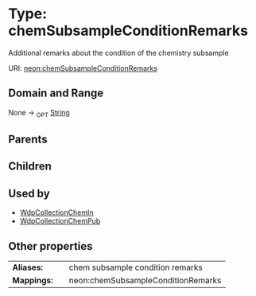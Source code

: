 
# Type: chemSubsampleConditionRemarks


Additional remarks about the condition of the chemistry subsample

URI: [neon:chemSubsampleConditionRemarks](https://data.neonscience.org/chemSubsampleConditionRemarks)


## Domain and Range

None ->  <sub>OPT</sub> [String](types/String.md)

## Parents


## Children


## Used by

 * [WdpCollectionChemIn](WdpCollectionChemIn.md)
 * [WdpCollectionChemPub](WdpCollectionChemPub.md)

## Other properties

|  |  |  |
| --- | --- | --- |
| **Aliases:** | | chem subsample condition remarks |
| **Mappings:** | | neon:chemSubsampleConditionRemarks |


